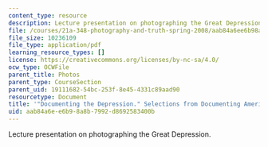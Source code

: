 ```yaml
---
content_type: resource
description: Lecture presentation on photographing the Great Depression.
file: /courses/21a-348-photography-and-truth-spring-2008/aab84a6ee6b98a8b7992d8692583400b_MIT21A_348S08_depression_1.pdf
file_size: 10236109
file_type: application/pdf
learning_resource_types: []
license: https://creativecommons.org/licenses/by-nc-sa/4.0/
ocw_type: OCWFile
parent_title: Photos
parent_type: CourseSection
parent_uid: 19111682-54bc-253f-8e45-4331c89aad90
resourcetype: Document
title: '"Documenting the Depression." Selections from Documenting America. Part One.'
uid: aab84a6e-e6b9-8a8b-7992-d8692583400b
---
```

Lecture presentation on photographing the Great Depression.